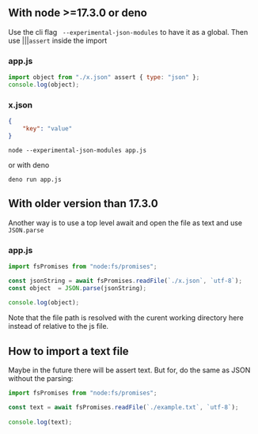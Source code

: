 ## With node >=17.3.0 or deno

Use the cli flag ` --experimental-json-modules` to have it as a global. Then use |||`assert` inside the import

### app.js

```js
import object from "./x.json" assert { type: "json" };
console.log(object);
```

### x.json

```json
{
    "key": "value"
}
```

`node --experimental-json-modules app.js`

or with deno

`deno run app.js`

## With older version than 17.3.0

Another way is to use a top level await and open the file as text and use `JSON.parse`

### app.js


```js
import fsPromises from "node:fs/promises";

const jsonString = await fsPromises.readFile(`./x.json`, `utf-8`);
const object  = JSON.parse(jsonString);
    
console.log(object);
```

Note that the file path is resolved with the curent working directory here instead of relative to the js file.

## How to import a text file

Maybe in the future there will be assert text. But for, do the same as JSON without the parsing:


```js
import fsPromises from "node:fs/promises";

const text = await fsPromises.readFile(`./example.txt`, `utf-8`);
    
console.log(text);
```
